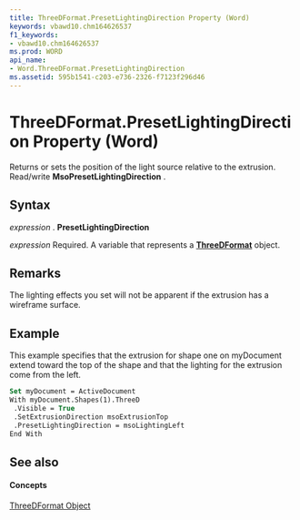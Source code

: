```yaml
---
title: ThreeDFormat.PresetLightingDirection Property (Word)
keywords: vbawd10.chm164626537
f1_keywords:
- vbawd10.chm164626537
ms.prod: WORD
api_name:
- Word.ThreeDFormat.PresetLightingDirection
ms.assetid: 595b1541-c203-e736-2326-f7123f296d46
---
```



# ThreeDFormat.PresetLightingDirection Property (Word)

Returns or sets the position of the light source relative to the extrusion. Read/write  **MsoPresetLightingDirection** .


## Syntax

 _expression_ . **PresetLightingDirection**

 _expression_ Required. A variable that represents a **[ThreeDFormat](threedformat-object-word.md)** object.


## Remarks

The lighting effects you set will not be apparent if the extrusion has a wireframe surface.


## Example

This example specifies that the extrusion for shape one on myDocument extend toward the top of the shape and that the lighting for the extrusion come from the left.


```vb
Set myDocument = ActiveDocument 
With myDocument.Shapes(1).ThreeD 
 .Visible = True 
 .SetExtrusionDirection msoExtrusionTop 
 .PresetLightingDirection = msoLightingLeft 
End With
```


## See also


#### Concepts


[ThreeDFormat Object](threedformat-object-word.md)

